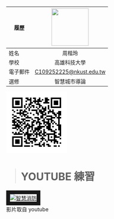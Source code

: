 |      履歷        |<img src="https://upload.wikimedia.org/wikipedia/zh/d/de/%E8%92%99%E5%85%B6%C2%B7D%C2%B7%E9%AD%AF%E5%A4%AB.jpg" width=100 height=100/>|
| ---------------- |:-----------------------------:|
| 姓名             | 周楷玲                  |
| 學校             | 高雄科技大學                  |
| 電子郵件         | C109252225@nkust.edu.tw          |
| 選修             | 智慧城市導論                  |
![這是一張圖片.](https://github.com/ZKL0718/school/blob/main/240312195231.jpg)




># YOUTUBE 練習
<a href="http://www.youtube.com/watch?feature=player_embedded&v=7gkMjbwvxeo" target="_blank"><img src="http://img.youtube.com/vi/7gkMjbwvxeo/0.jpg" 
alt="智慧消防" width="400" height="250" border="10" /></a>
<br>影片取自 youtube
